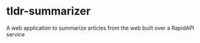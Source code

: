 # tldr-summarizer
A web application to summarize articles from the web built over a RapidAPI service
